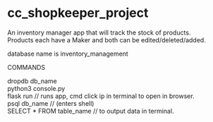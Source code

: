 # cc_shopkeeper_project<br />


An inventory manager app that will track the stock of products.<br />
Products each have a Maker and both can be edited/deleted/added. <br />



database name is inventory_management<br />



COMMANDS<br />


dropdb db_name <br />
python3 console.py <br />
flask run // runs app, cmd click ip in terminal to open in browser.<br />
psql db_name // (enters shell)<br />
SELECT * FROM table_name // to output data in terminal. <br />

